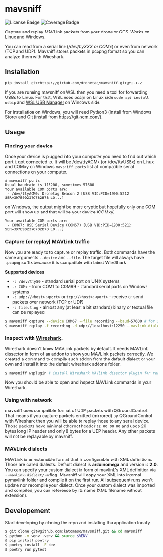 # mavsniff

![License Badge](https://badgen.net/badge/License/MIT/blue)
![Coverage Badge](https://img.shields.io/endpoint?url=https://gist.githubusercontent.com/katomaso/bda1e64c276a6d6e6a4e65fb5dc9330b/raw/coverage.json)

Capture and replay MAVLink packets from your drone or GCS. Works on Linux and Windows.

You can read from a serial line (_/dev/ttyXXX or COMx_) or even from network (TCP and UDP). Mavsniff stores packets in pcapng format so you can analyze them with Wireshark.

## Installation

```pip install git+https://github.com/dronetag/mavsniff.git@v1.1.2```

If you are running mavsniff on WSL then you need a tool for forwarding USBs to Linux.
For that, WSL uses _usbip_ on Linux side `sudo apt install usbip`
and [WSL USB Manager](https://gitlab.com/alelec/wsl-usb-gui/-/releases) on Windows side.

For installation on Windows, you will need Python3 (install from Windows Store) and Git
(install from https://git-scm.com/).


## Usage

### Finding your device

Once your device is plugged into your computer you need to find out which port it got
connected to. It will be /dev/ttyACMx (or /dev/ttyUSBx) on Linux and COMxy on Windows
`mavsniff ports` list all compatible serial connections on your computer.

```
$ mavsniff ports
Usual baudrate is 115200, sometimes 57600
Your available COM ports are:
 - /dev/ttyACM0: Dronetag Beacon 2 [USB VID:PID=1900:5212 SER=397E9D237C782B7B LO...]
```

on Windows, the output might be more cryptic but hopefully only one COM port will show
up and that will be your device (COMxy)

```
Your available COM ports are:
 - COM67: USB Serial Device (COM67) [USB VID:PID=1900:5212 SER=397E9D237C782B7B LO...]
```

### Capture (or replay) MAVLink traffic

Now you are ready to to capture or replay traffic. Both commands have the same arguments
`--device` and `--file`. The target file will always have `.pcapng` suffix because it is
compatible with latest WireShark

**Supported devices**
 * `-d /dev/ttyS0` - standard serial port on UNIX systems
 * `-d COMx` - from COM1 to COM99 - standard serial ports on Windows systems
 * `-d udp://<host>:<port>` or `tcp://<host>:<port>` - receive or send packets over network (TCP or UDP)
 * `-d file.tlog` - almost any (at least a bit standard) binary or textual file can be replayed

```bash
$ mavsniff capture --device COM67 --file recording --baud=57600 # for serial line, specify baud if different from 115200
$ mavsniff replay -f recording -d udp://localhost:12250 --mavlink-dialect path-to-custom/my-dialect.xml
```

### Inspect with [Wireshark](https://www.wireshark.org/download.html).

Wireshark doesn't know MAVLink packets by default. It needs MAVLink dissector in form of
an addon to show you MAVLink packets correctly. We created a command to compile such addon
from the default dialect or your own and install it into the default wireshark addons folder.

```bash
$ mavsniff wsplugin # install Wireshark MAVlink disector plugin for reading Mavlink packets
```

Now you should be able to open and inspect MAVLink commands in your Wireshark.

### Using with network

mavsniff uses compatible format of UDP packets with QGroundControl. That means if you capture packets
emitted (mirrored) by QGroundControl with Wireshark then you will be able to replay those to any serial
device. Those packets have minimal ethernet header `02 00 00 00` and uses 20 bytes long IP header and
only 8 bytes for a UDP header. Any other packets will not be replayable by mavsniff.


### MAVLink dialects

MAVLink is an extensible format that is configurable with XML definitions. Those are called dialects.
Default dialect is **arduinomega** and version is **2.0**. You can specify your custom dialect in form
of mavlink's XML definition via `--mavlink-dialect/-m` flag. Mavsniff will copy your XML into internal
pymavlink folder and compile it on the first run. All subsequent runs won't update nor recompile your
dialect. Once your custom dialect was imported and compiled, you can reference by its name (XML filename
without extension).


## Developement

Start developing by cloning the repo and installing tha application locally

```bash
$ git clone git@github.com:katomaso/mavsniff.git && cd mavsniff
$ python -m venv .venv && source $VENV
$ pip install poetry
$ poetry install -E dev
$ poetry run pytest
```
